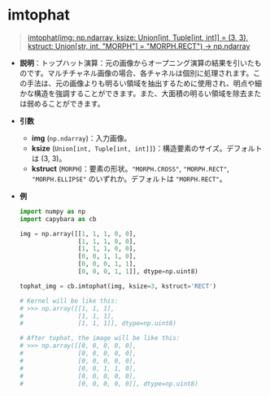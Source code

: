 # imtophat

> [imtophat(img: np.ndarray, ksize: Union[int, Tuple[int, int]] = (3, 3), kstruct: Union[str, int, "MORPH"] = "MORPH.RECT") -> np.ndarray](https://github.com/DocsaidLab/Capybara/blob/975d62fba4f76db59e715c220f7a2af5ad8d050e/capybara/vision/morphology.py#L163)

- **説明**：トップハット演算：元の画像からオープニング演算の結果を引いたものです。マルチチャネル画像の場合、各チャネルは個別に処理されます。この手法は、元の画像よりも明るい領域を抽出するために使用され、明点や細かな構造を強調することができます。また、大面積の明るい領域を除去または弱めることができます。

- **引数**

  - **img** (`np.ndarray`)：入力画像。
  - **ksize** (`Union[int, Tuple[int, int]]`)：構造要素のサイズ。デフォルトは (3, 3)。
  - **kstruct** (`MORPH`)：要素の形状。`"MORPH.CROSS"`, `"MORPH.RECT"`, `"MORPH.ELLIPSE"` のいずれか。デフォルトは `"MORPH.RECT"`。

- **例**

  ```python
  import numpy as np
  import capybara as cb

  img = np.array([[1, 1, 1, 0, 0],
                  [1, 1, 1, 0, 0],
                  [1, 1, 1, 0, 0],
                  [0, 0, 1, 1, 0],
                  [0, 0, 0, 1, 1],
                  [0, 0, 0, 1, 1]], dtype=np.uint8)

  tophat_img = cb.imtophat(img, ksize=3, kstruct='RECT')

  # Kernel will be like this:
  # >>> np.array([[1, 1, 1],
  #               [1, 1, 1],
  #               [1, 1, 1]], dtype=np.uint8)

  # After tophat, the image will be like this:
  # >>> np.array([[0, 0, 0, 0, 0],
  #               [0, 0, 0, 0, 0],
  #               [0, 0, 0, 0, 0],
  #               [0, 0, 1, 1, 0],
  #               [0, 0, 0, 0, 0],
  #               [0, 0, 0, 0, 0]], dtype=np.uint8)
  ```
